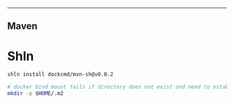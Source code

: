 -----
Maven
-----

# Shln

```bash
shln install dockcmd/mvn-sh@v0.0.2

# docker bind mount fails if directory does not exist and need to establish ownership
mkdir -p $HOME/.m2
```
